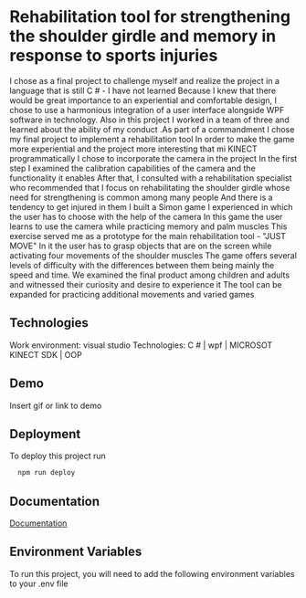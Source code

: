 
# Rehabilitation tool for strengthening the shoulder girdle and memory in response to sports injuries

I chose as a final project to challenge myself and realize the project in a language that is still C # - I have not learned
 Because I knew that there would be great importance to an experiential and comfortable design, I chose to use a harmonious integration of a user interface alongside WPF software in technology.
Also in this project I worked in a team of three and learned about the ability of my conduct
.As part of a commandment
I chose my final project to implement a rehabilitation tool
In order to make the game more experiential and the project more interesting that mi KINECT programmatically I chose to incorporate the camera in the project
In the first step I examined the calibration capabilities of the camera and the functionality it enables
After that, I consulted with a rehabilitation specialist who recommended that I focus on rehabilitating the shoulder girdle whose need for strengthening is common among many people
And there is a tendency to get injured in them
I built a Simon game I experienced in which the user has to choose with the help of the camera
In this game the user learns to use the camera while practicing memory and palm muscles
 This exercise served me as a prototype for the main rehabilitation tool - "JUST MOVE"
 In it the user has to grasp objects that are on the screen while activating four movements of the shoulder muscles
The game offers several levels of difficulty with the differences between them being mainly the speed and time. We examined the final product among children and adults and witnessed their curiosity and desire to experience it
 The tool can be expanded for practicing additional movements and varied games


## Technologies
Work environment: visual studio
Technologies: C # | wpf | MICROSOT KINECT SDK | OOP 


## Demo

Insert gif or link to demo


## Deployment

To deploy this project run

```bash
  npm run deploy
```

## Documentation

[Documentation](https://linktodocumentation)


## Environment Variables

To run this project, you will need to add the following environment variables to your .env file

